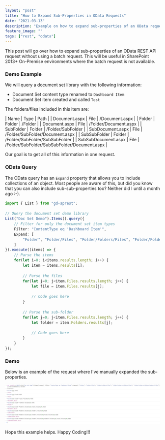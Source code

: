 ```yaml
---
layout: "post"
title: "How to Expand Sub-Properties in OData Requests"
date: "2021-03-13"
description: "Example on how to expand sub-properties of an OData request."
feature_image: ""
tags: ["rest", "odata"]
---
```


This post will go over how to expand sub-properties of an OData REST API request without using a batch request. This will be useful in SharePoint 2013+ On-Premise environments where the batch request is not available.

<!--more-->

### Demo Example

We will query a document set library with the following information:

* Document Set content type renamed to `Dashboard Item`
* Document Set item created and called `Test`

The folders/files included in this item are:

| Name | Type | Path |
| Document.aspx | File | /Document.aspx |
| Folder | Folder | /Folder |
| Document.aspx | File | /Folder/Document.aspx |
| SubFolder | Folder | /Folder/SubFolder |
| SubDocument.aspx | File | /Folder/SubFolder/Document.aspx |
| SubSubFolder | Folder | /Folder/SubFolder/SubSubFolder |
| SubSubDocument.aspx | File | /Folder/SubFolder/SubSubFolder/Document.aspx |

Our goal is to get all of this information in one request.

### OData Query

The OData query has an `Expand` property that allows you to include collections of an object. Most people are aware of this, but did you know that you can also include sub-sub-properties too? Neither did I until a month ago :-).

```ts
import { List } from "gd-sprest";

// Query the document set demo library
List("Doc Set Demo").Items().query({
    // Filter for only the document set item types
    Filter: "ContentType eq 'Dashboard Item'",
    Expand: [
        "Folder", "Folder/Files", "Folder/Folders/Files", "Folder/Folders/Folders/Files", "Folder/Folders/Folders/Folders/Files"
    ]
}).execute((items) => {
    // Parse the items
    for(let i=0; i<items.results.length; i++) {
        let item = items.results[i];

        // Parse the files
        for(let j=0; j<item.Files.results.length; j++) {
            let file = item.Files.results[j];

            // Code goes here
        }

        // Parse the sub-folder
        for(let j=0; j<item.Files.results.length; j++) {
            let folder = item.Folders.results[j];

            // Code goes here
        }
    }
});
```

### Demo

Below is an example of the request where I've manually expanded the sub-properties.

![Demo Query](images/ODataExpand/demo.png)

Hope this example helps. Happy Coding!!!